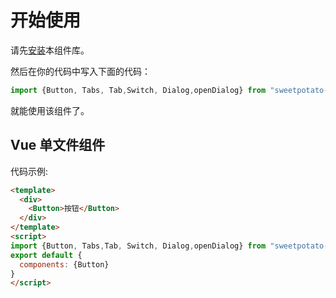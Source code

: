 # 开始使用

请先[安装](#/doc/install)本组件库。

然后在你的代码中写入下面的代码：

```javascript
import {Button, Tabs, Tab,Switch, Dialog,openDialog} from "sweetpotato-ui"
```

就能使用该组件了。

## Vue 单文件组件

代码示例:

```html
<template>
  <div>
    <Button>按钮</Button>
  </div>
</template>
<script>
import {Button, Tabs,Tab, Switch, Dialog,openDialog} from "sweetpotato-ui"
export default {
  components: {Button}
}
</script>
```
